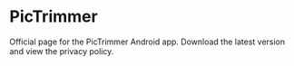 # PicTrimmer
Official page for the PicTrimmer Android app. Download the latest version and view the privacy policy.
